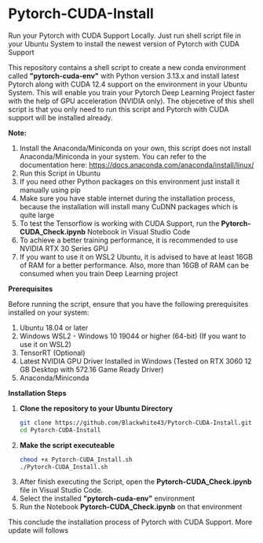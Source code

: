 # Pytorch-CUDA-Install
Run your Pytorch with CUDA Support Locally. Just run shell script file in your Ubuntu System to install the newest version of Pytorch with CUDA Support

This repository contains a shell script to create a new conda environment called **"pytorch-cuda-env"** with Python version 3.13.x and install latest Pytorch along with CUDA 12.4 support on the environment in your Ubuntu System. This will enable you train your Pytorch Deep Learning Project faster with the help of GPU acceleration (NVIDIA only). The objecetive of this shell script is that you only need to run this script and Pytorch with CUDA support will be installed already.

**Note:**

1. Install the Anaconda/Miniconda on your own, this script does not install Anaconda/Miniconda in your system. You can refer to the documentation here: https://docs.anaconda.com/anaconda/install/linux/
2. Run this Script in Ubuntu
3. If you need other Python packages on this environment just install it manually using pip
4. Make sure you have stable internet during the installation process, because the installation will install many CuDNN packages which is quite large
5. To test the Tensorflow is working with CUDA Support, run the **Pytorch-CUDA_Check.ipynb** Notebook in Visual Studio Code
6. To achieve a better training performance, it is recommended to use NVIDIA RTX 30 Series GPU
7. If you want to use it on WSL2 Ubuntu, it is advised to have at least 16GB of RAM for a better performance. Also, more than 16GB of RAM can be consumed when you train Deep Learning project

**Prerequisites**

Before running the script, ensure that you have the following prerequisites installed on your system:

1. Ubuntu 18.04 or later
2. Windows WSL2 - Windows 10 19044 or higher (64-bit) (If you want to use it on WSL2)
3. TensorRT (Optional)
4. Latest NVIDIA GPU Driver Installed in Windows (Tested on RTX 3060 12 GB Desktop with 572.16 Game Ready Driver)
5. Anaconda/Miniconda

**Installation Steps**

1. **Clone the repository to your Ubuntu Directory**
   ```sh
   git clone https://github.com/Blackwhite43/Pytorch-CUDA-Install.git
   cd Pytorch-CUDA-Install
   ```
2. **Make the script executeable**
   ```sh
   chmod +x Pytorch-CUDA_Install.sh
   ./Pytorch-CUDA_Install.sh
   ```
3. After finish executing the Script, open the **Pytorch-CUDA_Check.ipynb** file in Visual Studio Code.
4. Select the installed **"pytorch-cuda-env"** environment
5. Run the Notebook **Pytorch-CUDA_Check.ipynb** on that environment

This conclude the installation process of Pytorch with CUDA Support.
More update will follows
